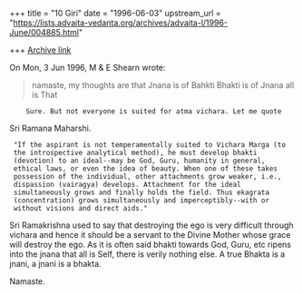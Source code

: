 +++
title = "10 Giri"
date = "1996-06-03"
upstream_url = "https://lists.advaita-vedanta.org/archives/advaita-l/1996-June/004885.html"

+++
[Archive link](https://lists.advaita-vedanta.org/archives/advaita-l/1996-June/004885.html)

On Mon, 3 Jun 1996, M & E Shearn wrote:

> namaste,
> my thoughts are that
> Jnana is of Bahkti
> Bhakti is of Jnana
> all is That

        Sure. But not everyone is suited for atma vichara. Let me quote
Sri Ramana Maharshi.

     "If the aspirant is not temperamentally suited to Vichara Marga (to
     the introspective analytical method), he must develop bhakti
     (devotion) to an ideal--may be God, Guru, humanity in general,
     ethical laws, or even the idea of beauty. When one of these takes
     possession of the individual, other attachments grow weaker, i.e.,
     dispassion (vairagya) develops. Attachment for the ideal
     simultaneously grows and finally holds the field. Thus ekagrata
     (concentration) grows simultaneously and imperceptibly--with or
     without visions and direct aids."

Sri Ramakrishna used to say that destroying the ego is very difficult
through vichara and hence it should be a servant to the Divine Mother
whose grace will destroy the ego. As it is often said bhakti towards God,
Guru, etc ripens into the jnana that all is Self, there is verily nothing
else. A true Bhakta is a jnani, a jnani is a bhakta.

Namaste.

